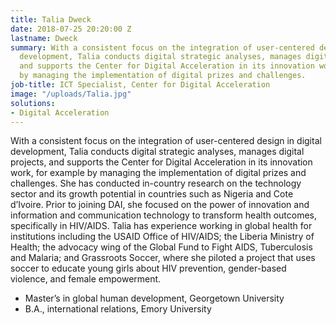 ```yaml
---
title: Talia Dweck
date: 2018-07-25 20:20:00 Z
lastname: Dweck
summary: With a consistent focus on the integration of user-centered design in digital
  development, Talia conducts digital strategic analyses, manages digital projects,
  and supports the Center for Digital Acceleration in its innovation work, for example
  by managing the implementation of digital prizes and challenges.
job-title: ICT Specialist, Center for Digital Acceleration
image: "/uploads/Talia.jpg"
solutions:
- Digital Acceleration
---
```


With a consistent focus on the integration of user-centered design in digital development, Talia conducts digital strategic analyses, manages digital projects, and supports the Center for Digital Acceleration in its innovation work, for example by managing the implementation of digital prizes and challenges. She has conducted in-country research on the technology sector and its growth potential in countries such as Nigeria and Cote d’Ivoire. Prior to joining DAI, she focused on the power of innovation and information and communication technology to transform health outcomes, specifically in HIV/AIDS. Talia has experience working in global health for institutions including the USAID Office of HIV/AIDS; the Liberia Ministry of Health; the advocacy wing of the Global Fund to Fight AIDS, Tuberculosis and Malaria; and Grassroots Soccer, where she piloted a project that uses soccer to educate young girls about HIV prevention, gender-based violence, and female empowerment. 

* Master’s in global human development, Georgetown University 
* B.A., international relations, Emory University
